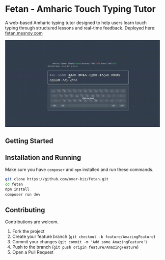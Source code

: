# Fetan - Amharic Touch Typing Tutor

A web-based Amharic typing tutor designed to help users learn touch typing through structured lessons and real-time feedback. Deployed here: [fetan.mesnoy.com](https://fetan.mesnoy.com)

![Fetan](./screenshots/hints_demo.gif)

## Getting Started

## Installation and Running

Make sure you have `composer` and `npm` installed and run these commands.

```bash
git clone https://github.com/omer-biz/fetan.git
cd fetan
npm install
composer run dev
```

## Contributing
Contributions are welcom.

1. Fork the project
2. Create your feature branch (`git checkout -b feature/AmazingFeature`)
3. Commit your changes (`git commit -m 'Add some AmazingFeature'`)
4. Push to the branch (`git push origin feature/AmazingFeature`)
5. Open a Pull Request
